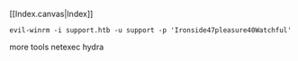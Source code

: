 [[Index.canvas|Index]]

```
evil-winrm -i support.htb -u support -p 'Ironside47pleasure40Watchful'
```

more tools
netexec
hydra